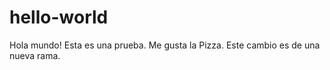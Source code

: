 # hello-world

Hola mundo!
Esta es una prueba.
Me gusta la Pizza.
Este cambio es de una nueva rama.
